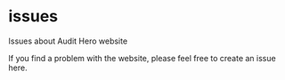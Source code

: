 # issues
Issues about Audit Hero website


If you find a problem with the website, please feel free to create an issue here.
